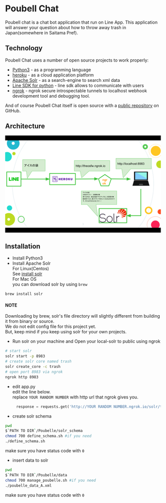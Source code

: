 # Poubell Chat 
Poubell chat is a chat bot application that run on Line App.
This application will answer your question about how to throw away trash in Japan(somewhere in Saitama Pref).

## Technology 
Poubell Chat uses a number of open source projects to work properly: 

* [Python3] - as a programming language 
* [heroku] - as a cloud application platform
* [Apache Solr] - as a search-engine to search xml data
* [Line SDK for python] - line sdk allows to communicate with users 
* [ngrok] - ngrok secure introspectable tunnels to localhost webhook development tool and debugging tool.  

And of course Poubell Chat itself is open source with a [public repository][dill]
 on GitHub.
 
## Architecture

![architecture](https://github.com/28kayak/poubelle-chat/blob/master/img/architecture.png)  

## Installation 

- Install Python3 
- Install Apache Solr  
For Linux(Centos)  
See [install solr]  
For Mac OS  
you can download solr by using `brew` 
```bash
brew install solr
```

#### NOTE
Downloading by brew, solr's file directory will slightly different from building it from binary or source.  
We do not edit config file for this project yet.   
But, keep mind if you keep using solr for your own projects. 

- Run solr on your machine and Open your local-solr to public using ngrok 
```bash
# start solr 
solr start -p 8983
# create solr core named trash  
solr create_core -c trash
# open port 8983 via ngrok 
ngrok http 8983
```
- edit app.py   
edit the line below.  
replace `YOUR RANDOM NUMBER` with http url that ngrok gives you.  
```python
     response = requests.get('http://YOUR RANDOM NUMBER.ngrok.io/solr/trash/select', params=params)
```

- create solr schema 
```bash
pwd 
$`PATH TO DIR`/Poubelle/solr_schema
chmod 700 define_schema.sh #if you need 
./define_schema.sh  
```
make sure you have status code with `0`
- insert data to solr 
```bash
pwd 
$`PATH TO DIR`/Poubelle/data
chmod 700 manage_poubelle.sh #if you need
./poubelle_data_A.xml
```
make sure you have status code with `0`



 
 [//]: # (These are reference links used in the body of this note and get stripped out when the markdown processor does its job. There is no need to format nicely because it shouldn't be seen. Thanks SO - http://stackoverflow.com/questions/4823468/store-comments-in-markdown-syntax)


   [dill]: <https://github.com/28kayak/poubelle-chat>
   [python3]: <https://www.python.org/download/releases/3.0/>
   [heroku]: <https://www.heroku.com/>
   [Apache Solr]: <http://lucene.apache.org/solr/>
   [Line SDK for python]: <https://github.com/line/line-bot-sdk-python>
   [ngrok]:<https://ngrok.com/>
   [install solr]:<https://github.com/28kayak/Centos_command_list/blob/master/install_apache_solr.md>